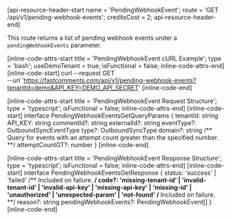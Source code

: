 [api-resource-header-start name = 'PendingWebhookEvent'; route = 'GET /api/v1/pending-webhook-events'; creditsCost = 2; api-resource-header-end]

This route returns a list of pending webhook events under a `pendingWebhookEvents` parameter.

[inline-code-attrs-start title = 'PendingWebhookEvent cURL Example'; type = 'bash'; useDemoTenant = true; isFunctional = false; inline-code-attrs-end]
[inline-code-start]
curl --request GET \
  --url 'https://fastcomments.com/api/v1/pending-webhook-events?tenantId=demo&API_KEY=DEMO_API_SECRET'
[inline-code-end]

[inline-code-attrs-start title = 'PendingWebhookEvent Request Structure'; type = 'typescript'; isFunctional = false; inline-code-attrs-end]
[inline-code-start]
interface PendingWebhookEventsGetQueryParams {
    tenantId: string
    API_KEY: string
    commentId?: string
    externalId?: string
    eventType?: OutboundSyncEventType
    type?: OutboundSyncType
    domain?: string
    /** Query for events with an attempt count greater than the specified number. **/
    attemptCountGT?: number
}
[inline-code-end]

[inline-code-attrs-start title = 'PendingWebhookEvent Response Structure'; type = 'typescript'; isFunctional = false; inline-code-attrs-end]
[inline-code-start]
interface PendingWebhookEventsGetResponse {
    status: 'success' | 'failed'
    /** Included on failure. **/
    code?: 'missing-tenant-id' | 'invalid-tenant-id' | 'invalid-api-key' | 'missing-api-key' | 'missing-id' | 'unauthorized' | 'unexpected-param' | 'not-found'
    /** Included on failure. **/
    reason?: string
    pendingWebhookEvents?: PendingWebhookEvent[]
}
[inline-code-end]
